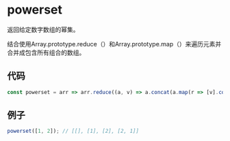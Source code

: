 # powerset

返回给定数字数组的幂集。

结合使用Array.prototype.reduce（）和Array.prototype.map（）来遍历元素并合并成包含所有组合的数组。

## 代码

```js
const powerset = arr => arr.reduce((a, v) => a.concat(a.map(r => [v].concat(r))), [[]]);
```

## 例子

```js
powerset([1, 2]); // [[], [1], [2], [2, 1]]
```
